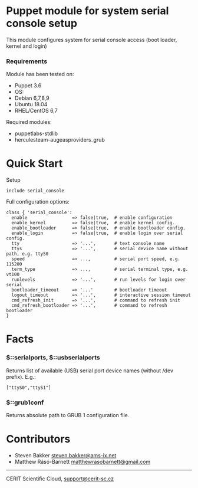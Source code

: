 # Puppet module for system serial console setup

This module configures system for serial console
access (boot loader, kernel and login)

### Requirements

Module has been tested on:

* Puppet 3.6
* OS:
* Debian 6,7,8,9
* Ubuntu 18.04
* RHEL/CentOS 6,7

Required modules:

* puppetlabs-stdlib
* herculesteam-augeasproviders\_grub

# Quick Start

Setup

```puppet
include serial_console
```

Full configuration options:

```puppet
class { 'serial_console':
  enable                 => false|true,  # enable configuration
  enable_kernel          => false|true,  # enable kernel config.
  enable_bootloader      => false|true,  # enable bootloader config.
  enable_login           => false|true,  # enable login over serial config.
  tty                    => '...',       # text console name
  ttys                   => '...',       # serial device name without path, e.g. ttyS0
  speed                  => ...,         # serial port speed, e.g. 115200
  term_type              => ...,         # serial terminal type, e.g. vt100
  runlevels              => '...',       # run levels for login over serial
  bootloader_timeout     => '...'        # bootloader timeout
  logout_timeout         => '...',       # interactive session timeout
  cmd_refresh_init       => '...',       # command to refresh init
  cmd_refresh_bootloader => '...',       # command to refresh bootloader
}
```

# Facts

### $::serialports, $::usbserialports

Returns list of available (USB) serial port device names
(without /dev prefix). E.g.:

```
["ttyS0","ttyS1"]
```

### $::grub1conf

Returns absolute path to GRUB 1 configuration file.

# Contributors

* Steven Bakker <steven.bakker@ams-ix.net>
* Matthew Rásó-Barnett <matthewrasobarnett@gmail.com>

***

CERIT Scientific Cloud, <support@cerit-sc.cz>
